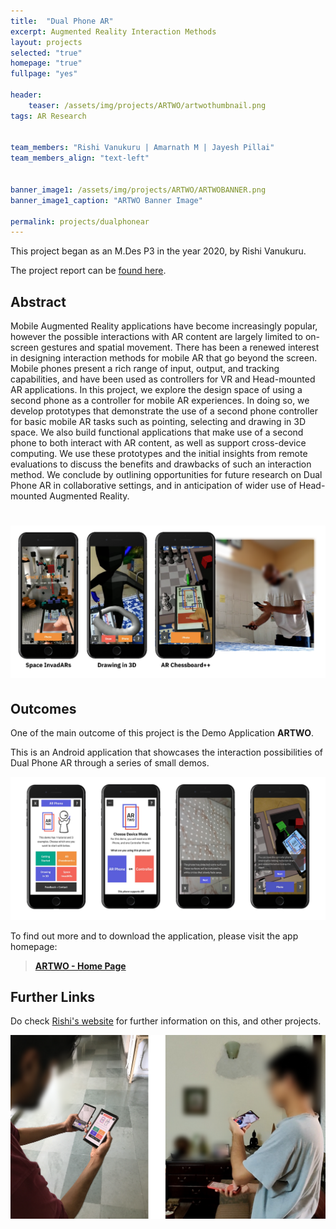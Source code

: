 ```yaml
---
title:  "Dual Phone AR"
excerpt: Augmented Reality Interaction Methods
layout: projects   
selected: "true"
homepage: "true"
fullpage: "yes"

header:
    teaser: /assets/img/projects/ARTWO/artwothumbnail.png
tags: AR Research  
   

team_members: "Rishi Vanukuru | Amarnath M | Jayesh Pillai"
team_members_align: "text-left"
   
   
banner_image1: /assets/img/projects/ARTWO/ARTWOBANNER.png
banner_image1_caption: "ARTWO Banner Image"  

permalink: projects/dualphonear
---
```


This project began as an M.Des P3 in the year 2020, by Rishi Vanukuru. 

The project report can be [found here](https://drive.google.com/file/d/19AMNX5uhxPhIJDMlCdowURxoJ3n5Gnps/view?usp=sharing).

## Abstract

Mobile Augmented Reality applications have become increasingly popular, however the possible interactions with AR content are largely limited to on-screen gestures and spatial movement. There has been a renewed interest in designing interaction methods for mobile AR that go beyond the screen. Mobile phones present a rich range of input, output, and tracking capabilities, and have been used as controllers for VR and Head-mounted AR applications. In this project, we explore the design space of using a second phone as a controller for mobile AR experiences. In doing so, we develop prototypes that demonstrate the use of a second phone controller for basic mobile AR tasks such as pointing, selecting and drawing in 3D space. We also build functional applications that make use of a second phone to both interact with AR content, as well as support cross-device computing. We use these prototypes and the initial insights from remote evaluations to discuss the benefits and drawbacks of such an interaction method. We conclude by outlining opportunities for future research on Dual Phone AR in collaborative settings, and in anticipation of wider use of Head-mounted Augmented Reality.

# ![ARTWO Demo Screens](\assets\img\projects\artwo\artwomain.png)

## Outcomes

One of the main outcome of this project is the Demo Application **ARTWO**. 

This is an Android application that showcases the interaction possibilities of Dual Phone AR through a series of small demos.

![ARTWO App Screens](\assets\img\projects\artwo\mobilescreens.png)


To find out more and to download the application, please visit the app homepage:

> **[ARTWO - Home Page](https://rishivanukuru.com/artwo/)**

## Further Links

Do check [Rishi's website](https://rishivanukuru.com/projects/artwo/) for further information on this, and other projects.


![People using ARTWO](\assets\img\projects\artwo\Users.png)
